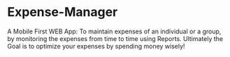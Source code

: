 Expense-Manager
===============

A Mobile First WEB App: To maintain expenses of an individual or a group, by monitoring the expenses from time to time using Reports. Ultimately the Goal is to optimize your expenses by spending money wisely!